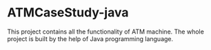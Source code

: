# ATMCaseStudy-java


This project contains all the functionality of ATM machine. 
The whole project is built by the help of Java programming language.  
